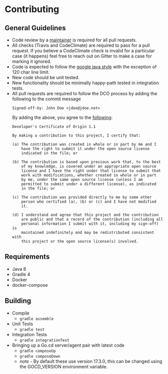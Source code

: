 # Contributing

## General Guidelines

* Code review by a [maintainer](CODEOWNERS) is required for all pull requests.
* All checks (Travis and CodeClimate) are required to pass for a pull request. If you believe a CodeClimate check
  is invalid for a particular case (it happens) feel free to reach out on Gitter to make a case for marking it ignored.
* Code is expected to follow the [google java style](https://google.github.io/styleguide/javaguide.html) with the
  exception of 120 char line limit.
* New code should be unit tested.
* New functionality should be minimally happy-path tested in integration tests.
* All pull requests are required to follow the DCO process by adding the following to the commit message
  ```
  Signed-off-by: John Doe <jdoe@jdoe.net>
  ```
  By adding the above, you agree to the [following](https://developercertificate.org/):
  ```
  Developer's Certificate of Origin 1.1

  By making a contribution to this project, I certify that:

  (a) The contribution was created in whole or in part by me and I
      have the right to submit it under the open source license
      indicated in the file; or

  (b) The contribution is based upon previous work that, to the best
      of my knowledge, is covered under an appropriate open source
      license and I have the right under that license to submit that
      work with modifications, whether created in whole or in part
      by me, under the same open source license (unless I am
      permitted to submit under a different license), as indicated
      in the file; or

  (c) The contribution was provided directly to me by some other
      person who certified (a), (b) or (c) and I have not modified
      it.

  (d) I understand and agree that this project and the contribution
      are public and that a record of the contribution (including all
      personal information I submit with it, including my sign-off) is
      maintained indefinitely and may be redistributed consistent with
      this project or the open source license(s) involved.
  ```

## Requirements

* Java 8
* Gradle 4
* Docker
* docker-compose

## Building

* Compile
  * `gradle assemble`
* Unit Tests
  * `gradle test`
* Integration Tests
  * `gradle integrationTest`
* Bringing up a Go.cd server/agent pair with latest code
  * `gradle composeUp`
  * `gradle composeDown`
  * *note* - By default these use version 17.3.0, this can be changed using the GOCD_VERSION environment variable.
